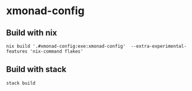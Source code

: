 # xmonad-config
## Build with nix
```
nix build '.#xmonad-config:exe:xmonad-config'  --extra-experimental-features 'nix-command flakes'
```

## Build with stack
```
stack build
```
